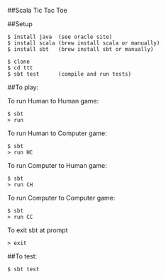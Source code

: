 

##Scala Tic Tac Toe



##Setup

    $ install java  (see oracle site)
    $ install scala (brew install scala or manually)
    $ install sbt   (brew install sbt or manually)
    
    $ clone
    $ cd ttt
    $ sbt test      (compile and run tests)

##To play:

To run Human to Human game:

    $ sbt 
    > run 
    
To run Human to Computer game:

    $ sbt 
    > run HC

To run Computer to Human game:

    $ sbt 
    > run CH
    
To run Computer to Computer game:

    $ sbt 
    > run CC
   
To exit sbt at prompt

	> exit   

##To test:

    $ sbt test 
    
